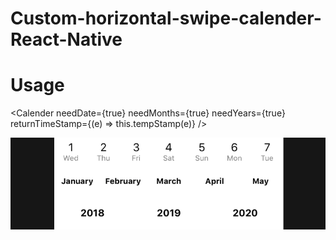 # Custom-horizontal-swipe-calender-React-Native

# Usage

<Calender needDate={true} needMonths={true} needYears={true} returnTimeStamp={(e) => this.tempStamp(e)} />

![Demo](https://github.com/Waleed-Nasir/Custom-horizontal-swipe-calender-React-Native/blob/master/image.png)
